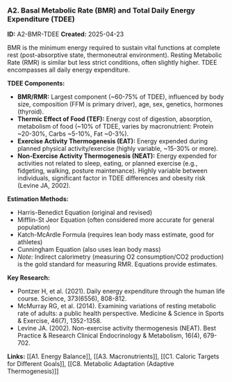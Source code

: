 ### A2. Basal Metabolic Rate (BMR) and Total Daily Energy Expenditure (TDEE)
**ID:** A2-BMR-TDEE
**Created:** 2025-04-23

BMR is the minimum energy required to sustain vital functions at complete rest (post-absorptive state, thermoneutral environment). Resting Metabolic Rate (RMR) is similar but less strict conditions, often slightly higher. TDEE encompasses all daily energy expenditure.

**TDEE Components:**
- **BMR/RMR:** Largest component (~60-75% of TDEE), influenced by body size, composition (FFM is primary driver), age, sex, genetics, hormones (thyroid).
- **Thermic Effect of Food (TEF):** Energy cost of digestion, absorption, metabolism of food (~10% of TDEE, varies by macronutrient: Protein ~20-30%, Carbs ~5-10%, Fat ~0-3%).
- **Exercise Activity Thermogenesis (EAT):** Energy expended during planned physical activity/exercise (highly variable, ~15-30% or more).
- **Non-Exercise Activity Thermogenesis (NEAT):** Energy expended for activities not related to sleep, eating, or planned exercise (e.g., fidgeting, walking, posture maintenance). Highly variable between individuals, significant factor in TDEE differences and obesity risk (Levine JA, 2002).

**Estimation Methods:**
- Harris-Benedict Equation (original and revised)
- Mifflin-St Jeor Equation (often considered more accurate for general population)
- Katch-McArdle Formula (requires lean body mass estimate, good for athletes)
- Cunningham Equation (also uses lean body mass)
- *Note:* Indirect calorimetry (measuring O2 consumption/CO2 production) is the gold standard for measuring RMR. Equations provide estimates.

**Key Research:**
- Pontzer H, et al. (2021). Daily energy expenditure through the human life course. Science, 373(6556), 808-812.
- McMurray RG, et al. (2014). Examining variations of resting metabolic rate of adults: a public health perspective. Medicine & Science in Sports & Exercise, 46(7), 1352-1358.
- Levine JA. (2002). Non-exercise activity thermogenesis (NEAT). Best Practice & Research Clinical Endocrinology & Metabolism, 16(4), 679-702.

**Links:** [[A1. Energy Balance]], [[A3. Macronutrients]], [[C1. Caloric Targets for Different Goals]], [[C8. Metabolic Adaptation (Adaptive Thermogenesis)]]